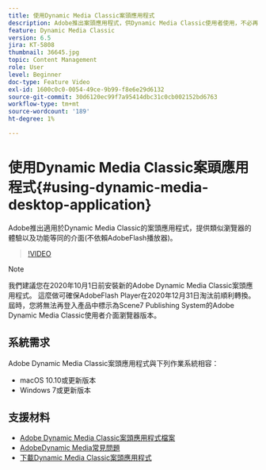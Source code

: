 ```yaml
---
title: 使用Dynamic Media Classic案頭應用程式
description: Adobe推出案頭應用程式，供Dynamic Media Classic使用者使用，不必再仰賴瀏覽器的AdobeFlash技術。
feature: Dynamic Media Classic
version: 6.5
jira: KT-5808
thumbnail: 36645.jpg
topic: Content Management
role: User
level: Beginner
doc-type: Feature Video
exl-id: 1600c0c0-0054-49ce-9b99-f8e6e29d6132
source-git-commit: 30d6120ec99f7a95414dbc31c0cb002152bd6763
workflow-type: tm+mt
source-wordcount: '189'
ht-degree: 1%

---
```


# 使用Dynamic Media Classic案頭應用程式{#using-dynamic-media-desktop-application}

Adobe推出適用於Dynamic Media Classic的案頭應用程式，提供類似瀏覽器的體驗以及功能等同的介面(不依賴AdobeFlash播放器)。

>[!VIDEO](https://video.tv.adobe.com/v/36645?quality=12&learn=on)

>[!NOTE]
>
> 我們建議您在2020年10月1日前安裝新的Adobe Dynamic Media Classic案頭應用程式。 這麼做可確保AdobeFlash Player在2020年12月31日淘汰前順利轉換。 屆時，您將無法再登入產品中標示為Scene7 Publishing System的Adobe Dynamic Media Classic使用者介面瀏覽器版本。

## 系統需求

Adobe Dynamic Media Classic案頭應用程式與下列作業系統相容：

* macOS 10.10或更新版本
* Windows 7或更新版本

## 支援材料

* [Adobe Dynamic Media Classic案頭應用程式檔案](https://experienceleague.adobe.com/docs/dynamic-media-classic/using/intro/dynamic-media-classic-desktop-app.html)
* [AdobeDynamic Media常見問題](https://experienceleague.adobe.com/docs/dynamic-media-classic/using/new-ui-2020.html)
* [下載Dynamic Media Classic案頭應用程式](https://experienceleague.adobe.com/docs/dynamic-media-classic/using/new-ui-2020.html)
